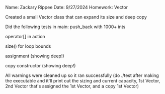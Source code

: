 Name: Zackary Rippee
Date: 9/27/2024 
Homework: Vector

Created a small Vector class that can expand its size and deep copy

Did the following tests in main:
push_back with 1000+ ints

operator[] in action

size() for loop bounds

assignment (showing deep!)

copy constructor (showing deep!)


All warnings were cleaned up so it ran successfully (do ./test after making the executable and it'll print out the sizing and current capacity, 1st Vector, 2nd Vector
that's assigned the 1st Vector, and a copy 1st Vector)
